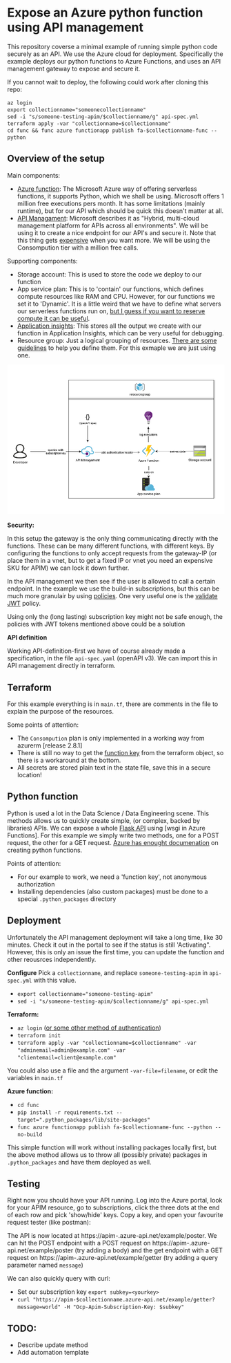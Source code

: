 # Expose an Azure python function using API management

This repository coverse a minimal example of running simple python code securely as an API. We use the Azure cloud for deployment. Specifically the example deploys our python functions to Azure Functions, and uses an API management gateway to expose and secure it.

If you cannot wait to deploy, the following could work after cloning this repo:
```
az login
export collectionname="someonecollectionname"
sed -i "s/someone-testing-apim/$collectionname/g" api-spec.yml
terraform apply -var "collectionname=$collectionname"
cd func && func azure functionapp publish fa-$collectionname-func --python
```

## Overview of the setup

Main components:
- [Azure function](https://azure.microsoft.com/en-us/services/functions/): The Microsoft Azure way of offering serverless functions, it supports Python, which we shall be using. Microsoft offers 1 million free executions pers month. It has some limitations (mainly runtime), but for our API which should be quick this doesn't matter at all.
- [API Managament](https://azure.microsoft.com/en-us/services/api-management/): Microsoft describes it as "Hybrid, multi-cloud management platform for APIs across all environments". We will be using it to create a nice endpoint for our API's and secure it. Note that this thing gets [expensive](https://azure.microsoft.com/en-us/pricing/details/api-management/) when you want more. We will be using the Consompution tier with a million free calls.

Supporting components:
- Storage account: This is used to store the code we deploy to our function
- App service plan: This is to 'contain' our functions, which defines compute resources like RAM and CPU. However, for our functions we set it to 'Dynamic'. It is a little weird that we have to define what servers our serverless functions run on, [but I guess if you want to reserve compute it can be useful](https://docs.microsoft.com/en-us/azure/azure-functions/functions-scale).
- [Application insights](https://docs.microsoft.com/en-us/azure/azure-monitor/app/app-insights-overview): This stores all the output we create with our function in Application Insights, which can be very useful for debugging.
- Resource group: Just a logical grouping of resources. [There are some guidelines](https://docs.microsoft.com/en-us/azure/azure-resource-manager/management/overview#resource-groups) to help you define them. For this exmaple we are just using one.

<div style="text-align:center"><img src="schematic.png" alt="Setup overview"></div>

**Security:**

In this setup the gateway is the only thing communicating directly with the functions. These can be many  different functions, with different keys. By configuring the functions to only accept requests from the gateway-IP (or place them in a vnet, but to get a fixed IP or vnet you need an expensive SKU for APIM) we can lock it down further.

In the API management we then see if the user is allowed to call a certain endpoint. In the example we use the build-in subscriptions, but this can be much more granulair by using [policies](https://docs.microsoft.com/en-us/azure/api-management/api-management-policies). One very useful one is the [validate JWT](https://docs.microsoft.com/en-us/azure/api-management/api-management-access-restriction-policies#ValidateJWT) policy.

Using only the (long lasting) subscription key might not be safe enough, the policies with JWT tokens mentioned above could be a solution

**API definition**

Working API-definition-first we have of course already made a specification, in the file `api-spec.yaml` (openAPI v3). We can import this in API management directly in terraform.

## Terraform

For this example everything is in `main.tf`, there are comments in the file to explain the purpose of the resources.

Some points of attention:
- The `Consompution` plan is only implemented in a working way from azurerm [release 2.8.1]
- There is still no way to get the [function key](https://docs.microsoft.com/en-us/azure/azure-functions/functions-bindings-http-webhook-trigger?tabs=python#authorization-keys) from the terraform object, so there is a workaround at the bottom.
- All secrets are stored plain text in the state file, save this in a secure location!

## Python function

Python is used a lot in the Data Science / Data Engineering scene. This methods allows us to quickly create simple, (or complex, backed by libraries) APIs. We can expose a whole [Flask API](https://github.com/pallets/flask) using [wsgi in Azure Functions]. For this example we simply write two methods, one for a POST request, the other for a GET request. [Azure has enought documenation](https://docs.microsoft.com/en-us/azure/developer/python/tutorial-vs-code-serverless-python-01) on creating python functions.

Points of attention:
- For our example to work, we need a 'function key', not anonymous authorization
- Installing dependencies (also custom packages) must be done to a special `.python_packages` directory

## Deployment

Unfortunately the API management deployment will take a long time, like 30 minutes. Check it out in the portal to see if the status is still 'Activating". However, this is only an issue the first time, you can update the function and other reousrces independently.

**Configure**
Pick a `collectionname`, and replace `someone-testing-apim` in `api-spec.yml` with this value.

- `export collectionname="someone-testing-apim"`
- `sed -i "s/someone-testing-apim/$collectionname/g" api-spec.yml`

**Terraform:**
- `az login` ([or some other method of authentication](https://www.terraform.io/docs/providers/azurerm/index.html))
- `terraform init`
- `terraform apply -var "collectionname=$collectionname" -var "adminemail=admin@example.com" -var "clientemail=client@example.com"`

You could also use a file and the argument `-var-file=filename`, or edit the variables in `main.tf`

**Azure function:**
- `cd func`
- `pip install -r requirements.txt --target=".python_packages/lib/site-packages"`
- `func azure functionapp publish fa-$collectionname-func --python --no-build`

This simple function will work without installing packages locally first, but the above method allows us to throw all (possibly private) packages in `.python_packages` and have them deployed as well.

## Testing

Right now you should have your API running. Log into the Azure portal, look for your APIM resource, go to subscriptions, click the three dots at the end of each row and pick 'show/hide' keys. Copy a key, and open your favourite request tester (like postman):

The API is now located at https://apim-<yourcollectionname>.azure-api.net/example/poster. We can hit the POST endpoint with a POST request on https://apim-<yourcollectionname>.azure-api.net/example/poster (try adding a body) and the get endpoint with a GET request on https://apim-<yourcollectionname>.azure-api.net/example/getter (try adding a query parameter named `message`)

We can also quickly query with curl: 
- Set our subscription key `export subkey=<yourkey>`
- `curl "https://apim-$collectionname.azure-api.net/example/getter?message=world" -H "Ocp-Apim-Subscription-Key: $subkey"`

## TODO:
- Describe update method
- Add automation template